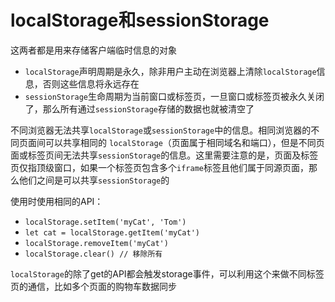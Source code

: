 # localStorage和sessionStorage

这两者都是用来存储客户端临时信息的对象

* `localStorage`声明周期是永久，除非用户主动在浏览器上清除`localStorage`信息，否则这些信息将永远存在
* `sessionStorage`生命周期为当前窗口或标签页，一旦窗口或标签页被永久关闭了，那么所有通过`sessionStorage`存储的数据也就被清空了

不同浏览器无法共享`localStorage`或`sessionStorage`中的信息。相同浏览器的不同页面间可以共享相同的 `localStorage`（页面属于相同域名和端口），但是不同页面或标签页间无法共享`sessionStorage`的信息。这里需要注意的是，页面及标签页仅指顶级窗口，如果一个标签页包含多个`iframe`标签且他们属于同源页面，那么他们之间是可以共享`sessionStorage`的

使用时使用相同的API：

* `localStorage.setItem('myCat', 'Tom')`
* `let cat = localStorage.getItem('myCat')`
* `localStorage.removeItem('myCat')`
* `localStorage.clear()	// 移除所有`

`localStorage`的除了get的API都会触发storage事件，可以利用这个来做不同标签页的通信，比如多个页面的购物车数据同步